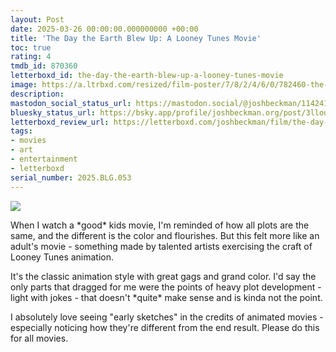```yaml
---
layout: Post
date: 2025-03-26 00:00:00.000000000 +00:00
title: 'The Day the Earth Blew Up: A Looney Tunes Movie'
toc: true
rating: 4
tmdb_id: 870360
letterboxd_id: the-day-the-earth-blew-up-a-looney-tunes-movie
image: https://a.ltrbxd.com/resized/film-poster/7/8/2/4/6/0/782460-the-day-the-earth-blew-up-a-looney-tunes-movie-0-600-0-900-crop.jpg?v=c26393ad7a
description:
mastodon_social_status_url: https://mastodon.social/@joshbeckman/114241972741593624
bluesky_status_url: https://bsky.app/profile/joshbeckman.org/post/3llod5o7s3f2w
letterboxd_review_url: https://letterboxd.com/joshbeckman/film/the-day-the-earth-blew-up-a-looney-tunes-movie/
tags:
- movies
- art
- entertainment
- letterboxd
serial_number: 2025.BLG.053
---
```

 <p><img src="https://a.ltrbxd.com/resized/film-poster/7/8/2/4/6/0/782460-the-day-the-earth-blew-up-a-looney-tunes-movie-0-600-0-900-crop.jpg?v=c26393ad7a"/></p> <p>When I watch a *good* kids movie, I'm reminded of how all plots are the same, and the different is the color and flourishes. But this felt more like an adult's movie - something made by talented artists exercising the craft of Looney Tunes animation. </p><p>It's the classic animation style with great gags and grand color. I'd say the only parts that dragged for me were the points of heavy plot development - light with jokes - that doesn't *quite* make sense and is kinda not the point.</p><p>I absolutely love seeing "early sketches" in the credits of animated movies - especially noticing how they're different from the end result. Please do this for all movies.</p> 
